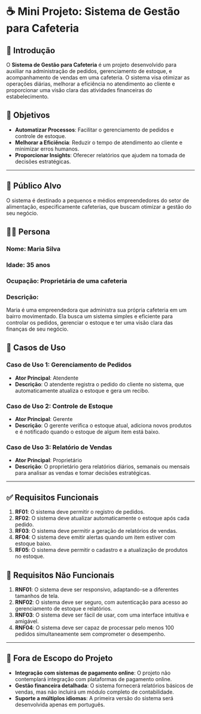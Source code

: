 # ☕ Mini Projeto: Sistema de Gestão para Cafeteria

## 📘 Introdução

O **Sistema de Gestão para Cafeteria** é um projeto desenvolvido para auxiliar na administração de pedidos, gerenciamento de estoque, e acompanhamento de vendas em uma cafeteria. O sistema visa otimizar as operações diárias, melhorar a eficiência no atendimento ao cliente e proporcionar uma visão clara das atividades financeiras do estabelecimento.

## 🎯 Objetivos

- **Automatizar Processos**: Facilitar o gerenciamento de pedidos e controle de estoque.
- **Melhorar a Eficiência**: Reduzir o tempo de atendimento ao cliente e minimizar erros humanos.
- **Proporcionar Insights**: Oferecer relatórios que ajudem na tomada de decisões estratégicas.

---

## 👥 Público Alvo

O sistema é destinado a pequenos e médios empreendedores do setor de alimentação, especificamente cafeterias, que buscam otimizar a gestão do seu negócio.

## 🧑‍💼 Persona

### **Nome**: Maria Silva

### **Idade**: 35 anos

### **Ocupação**: Proprietária de uma cafeteria

### **Descrição**:

Maria é uma empreendedora que administra sua própria cafeteria em um bairro movimentado. Ela busca um sistema simples e eficiente para controlar os pedidos, gerenciar o estoque e ter uma visão clara das finanças de seu negócio.

## 💼 Casos de Uso

### **Caso de Uso 1: Gerenciamento de Pedidos**

- **Ator Principal**: Atendente
- **Descrição**: O atendente registra o pedido do cliente no sistema, que automaticamente atualiza o estoque e gera um recibo.

### **Caso de Uso 2: Controle de Estoque**

- **Ator Principal**: Gerente
- **Descrição**: O gerente verifica o estoque atual, adiciona novos produtos e é notificado quando o estoque de algum item está baixo.

### **Caso de Uso 3: Relatório de Vendas**

- **Ator Principal**: Proprietário
- **Descrição**: O proprietário gera relatórios diários, semanais ou mensais para analisar as vendas e tomar decisões estratégicas.

---

## ✅ Requisitos Funcionais

1. **RF01**: O sistema deve permitir o registro de pedidos.
2. **RF02**: O sistema deve atualizar automaticamente o estoque após cada pedido.
3. **RF03**: O sistema deve permitir a geração de relatórios de vendas.
4. **RF04**: O sistema deve emitir alertas quando um item estiver com estoque baixo.
5. **RF05**: O sistema deve permitir o cadastro e a atualização de produtos no estoque.

## 🚫 Requisitos Não Funcionais

1. **RNF01**: O sistema deve ser responsivo, adaptando-se a diferentes tamanhos de tela.
2. **RNF02**: O sistema deve ser seguro, com autenticação para acesso ao gerenciamento de estoque e relatórios.
3. **RNF03**: O sistema deve ser fácil de usar, com uma interface intuitiva e amigável.
4. **RNF04**: O sistema deve ser capaz de processar pelo menos 100 pedidos simultaneamente sem comprometer o desempenho.

---

## 🚧 Fora de Escopo do Projeto

- **Integração com sistemas de pagamento online**: O projeto não contemplará integração com plataformas de pagamento online.
- **Gestão financeira detalhada**: O sistema fornecerá relatórios básicos de vendas, mas não incluirá um módulo completo de contabilidade.
- **Suporte a múltiplos idiomas**: A primeira versão do sistema será desenvolvida apenas em português.